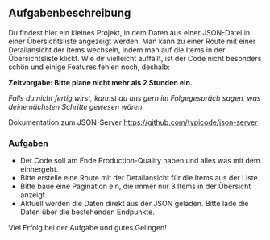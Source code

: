 ## Aufgabenbeschreibung

Du findest hier ein kleines Projekt, in dem Daten aus einer JSON-Datei in einer Übersichtsliste angezeigt werden.
Man kann zu einer Route mit einer Detailansicht der Items wechseln, indem man auf die Items in der Übersichtsliste klickt.
Wie dir vielleicht auffällt, ist der Code nicht besonders schön und einige Features fehlen noch, deshalb:

**Zeitvorgabe: Bitte plane nicht mehr als 2 Stunden ein.**

*Falls du nicht fertig wirst, kannst du uns gern im Folgegespräch sagen, was deine nächsten Schritte gewesen wären.*

Dokumentation zum JSON-Server https://github.com/typicode/json-server

### Aufgaben
- Der Code soll am Ende Production-Quality haben und alles was mit dem einhergeht.
- Bitte erstelle eine Route mit der Detailansicht für die Items aus der Liste.
- Bitte baue eine Pagination ein, die immer nur 3 Items in der Übersicht anzeigt.
- Aktuell werden die Daten direkt aus der JSON geladen. Bitte lade die Daten über die bestehenden Endpunkte.

Viel Erfolg bei der Aufgabe und gutes Gelingen!

